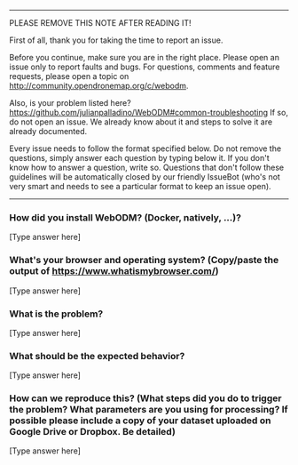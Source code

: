 ****************************************
PLEASE REMOVE THIS NOTE AFTER READING IT!

First of all, thank you for taking the time to report an issue.

Before you continue, make sure you are in the right place. Please open an issue only to report faults and bugs. For questions, comments and feature requests, please open a topic on http://community.opendronemap.org/c/webodm. 

Also, is your problem listed here? https://github.com/julianpalladino/WebODM#common-troubleshooting
If so, do not open an issue. We already know about it and steps to solve it are already documented.

Every issue needs to follow the format specified below. Do not remove the questions, simply answer each question by typing below it. If you don't know how to answer a question, write so. Questions that don't follow these guidelines will be automatically closed by our friendly IssueBot (who's not very smart and needs to see a particular format to keep an issue open).
****************************************

### How did you install WebODM? (Docker, natively, ...)?

[Type answer here]

### What's your browser and operating system? (Copy/paste the output of https://www.whatismybrowser.com/)

[Type answer here]

### What is the problem?

[Type answer here]

### What should be the expected behavior?

[Type answer here]

### How can we reproduce this? (What steps did you do to trigger the problem? What parameters are you using for processing? If possible please include a copy of your dataset uploaded on Google Drive or Dropbox. Be detailed)

[Type answer here]
